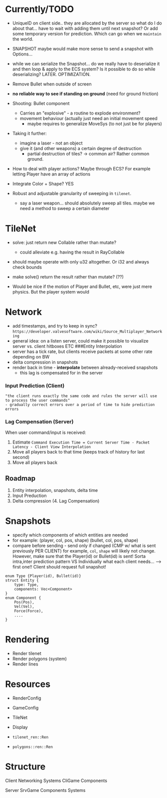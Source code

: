 # Currently/TODO
- UniqueID on client side.. they are allocated by the server so what do I do about that... have to wait with adding them until next snapshot? Or add some temporary version for prediction. Which can go when we `maintain` the world.

- SNAPSHOT
    maybe would make more sense to send a snapshot with Options...




- while we can serialize the Snapshot...
    do we really have to deserialize it and then loop & apply to the ECS system?
    Is it possible to do so while deserializing? LATER. OPTIMIZATION.

- Remove Bullet when outside of screen
- **no reliable way to see if standing on ground** (need for ground friction)

- Shooting: Bullet component
    - Carries an "explosive" - a routine to explode environment?
    - movement behaviour (actually just need an initial movement speed
        - maybe requires to generalize MoveSys (to not just be for players)
- Taking it further:
    - imagine a laser - not an object
    - give it (and other weapons) a certain degree of destruction
        - partial destruction of tiles? -> common air? Rather common ground.

- How to deal with player actions? Maybe through ECS? For example letting Player have an array of actions

- Integrate Color + Shape? YES

- Robust and adjustable granularity of sweeping in `tilenet`.
     - say a laser weapon... should absolutely sweep all tiles.
       maybe we need a method to sweep a certain diameter


# TileNet
- solve: just return new Collable rather than mutate?
  - could alleviate e.g. having the result in RayCollable
- should maybe operate with only u32 altogether. Or i32 and always check bounds
- make solve() return the result rather than mutate? (??)

- Would be nice if the motion of Player and Bullet, etc, were just mere physics.
        But the player system would 

# Network
- add timestamps, and try to keep in sync?
`https://developer.valvesoftware.com/wiki/Source_Multiplayer_Networking`
- general idea: on a listen server, could make it possible to visualize server vs. client hitboxes ETC
###Entity Interpolation
- server has a tick rate, but clients receive packets at some other rate depending on BW
- delta compression in snapshots
- render back in time - **interpolate** between already-received snapshots
    - this lag is compensated for in the server
### Input Prediction (Client)
    "the client runs exactly the same code and rules the server will use to process the user commands"
    - gradually correct errors over a period of time to hide prediction errors
### Lag Compensation (Server)
When user command/input is received:
 1. Estimate `Command Execution Time = Current Server Time - Packet Latency - Client View Interpolation`
 2. Move all players back to that time (keeps track of history for last second)
 3. Move all players back

## Roadmap
1. Entity interpolation, snapshots, delta time
2. Input Preduction
3. Delta compression
(4. Lag Compensation)

# Snapshots
- specify which components of which entities are needed
- for example:
     (player, col, pos, shape)
     (bullet, col, pos, shape)
- compare before sending - send only if changed (CMP w/ what is sent previously PER CLIENT)
     for example, `col`, `shape` will likely not change.
     However, make sure that the Player(id) or Bullet(id) is sent!
 Sorta intra,inter prediction pattern VS Individually what each client needs...
        --> first one!! Client should request full snapshot!
```
enum Type {Player(id), Bullet(id)}
struct Entity {
    type: Type,
    components: Vec<Component>
}
enum Component {
    Pos(Pos),
    Vel(Vel),
    Force(Force),
    ....
}
```

# Rendering
 - Render tilenet 
 - Render polygons (system)
 - Render lines

# Resources
  - RenderConfig
  - GameConfig
  - TileNet
  - Display

  - `tilenet_ren::Ren`
  - `polygons::ren::Ren`


# Structure
Client
  Networking
  Systems
  CliGame
    Components

Server
  SrvGame
    Components
  Systems



